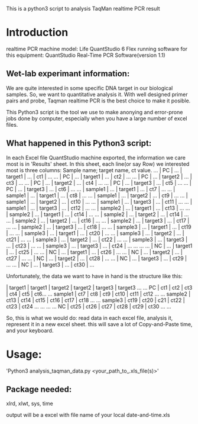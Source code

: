 This is a python3 script to analysis TaqMan realtime PCR result

# Introduction
realtime PCR machine model: Life QuantStudio 6 Flex
running software for this equipment: QuantStudio Real-Time PCR Software(version 1.1)

## Wet-lab experimant information:
We are quite interested in some specific DNA target in our biological samples.
So, we want to quantitative analysis it. With well designed primer pairs and probe,
Taqman realtime PCR is the best choice to make it posible.

This Python3 script is the tool we use to make anonying and error-prone jobs done
by computer, especially when you have a large number of excel files.

## What happened in this Python3 script:
In each Excel file QuantStudio machine exported, the information we care most is in 'Results' sheet.
In this sheet, each line(or say Row) we interested most is three columns: 
Sample name; target name, ct value.
... | PC | ... | target1 | ... | ct1 | ...
... | PC | ... | target1 | ... | ct2 | ...
... | PC | ... | target2 | ... | ct3 | ...
... | PC | ... | target2 | ... | ct4 | ...
... | PC | ... | target3 | ... | ct5 | ...
... | PC | ... | target3 | ... | ct6 | ...
... | sample1 | ... | target1 | ... | ct7 | ...
... | sample1 | ... | target1 | ... | ct8 | ...
... | sample1 | ... | target2 | ... | ct9 | ...
... | sample1 | ... | target2 | ... | ct10 | ...
... | sample1 | ... | target3 | ... | ct11 | ...
... | sample1 | ... | target3 | ... | ct12 | ...
... | sample2 | ... | target1 | ... | ct13 | ...
... | sample2 | ... | target1 | ... | ct14 | ...
... | sample2 | ... | target2 | ... | ct14 | ...
... | sample2 | ... | target2 | ... | ct16 | ...
... | sample2 | ... | target3 | ... | ct17 | ...
... | sample2 | ... | target3 | ... | ct18 | ...
... | sample3 | ... | target1 | ... | ct19 | ...
... | sample3 | ... | target1 | ... | ct20 | ...
... | sample3 | ... | target2 | ... | ct21 | ...
... | sample3 | ... | target2 | ... | ct22 | ...
... | sample3 | ... | target3 | ... | ct23 | ...
... | sample3 | ... | target3 | ... | ct24 | ...
...
...
... | NC | ... | target1 | ... | ct25 | ...
... | NC | ... | target1 | ... | ct26 | ...
... | NC | ... | target2 | ... | ct27 | ...
... | NC | ... | target2 | ... | ct28 | ...
... | NC | ... | target3 | ... | ct29 | ...
... | NC | ... | target3 | ... | ct30 | ...

Unfortunately, the data we want to have in hand is the structure like this:

 | target1 | target1 | target2 | target2 | target3 | target3 ... ...
PC | ct1 | ct2 | ct3 | ct4 | ct5 | ct6... ...
sample1 | ct7 | ct8 | ct9 | ct10 | ct11 | ct12 ... ...
sample2 | ct13 | ct14 | ct15 | ct16 | ct17 | ct18 ... ...
sample3 | ct19 | ct20 | c21 | ct22 | ct23 | ct24 ... ...
...
...
NC | ct25 | ct26 | ct27 | ct28 | ct29 | ct30 ... ...


So, this is what we would do:
read data in each excel file, analysis it, represent it in a new excel sheet.
this will save a lot of Copy-and-Paste time, and your keyboard.

# Usage:
'Python3 analysis_taqman_data.py <your_path_to_.xls_file(s)>'

## Package needed:
xlrd, xlwt, sys, time

output will be a excel with file name of your local date-and-time.xls
